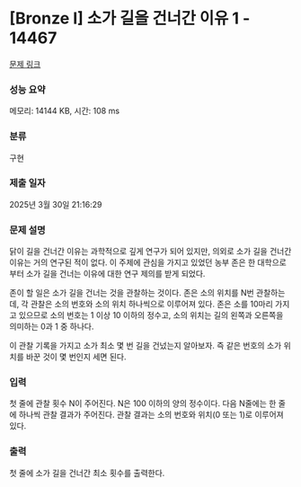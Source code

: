 # [Bronze I] 소가 길을 건너간 이유 1 - 14467 

[문제 링크](https://www.acmicpc.net/problem/14467) 

### 성능 요약

메모리: 14144 KB, 시간: 108 ms

### 분류

구현

### 제출 일자

2025년 3월 30일 21:16:29

### 문제 설명

<p>닭이 길을 건너간 이유는 과학적으로 깊게 연구가 되어 있지만, 의외로 소가 길을 건너간 이유는 거의 연구된 적이 없다. 이 주제에 관심을 가지고 있었던 농부 존은 한 대학으로부터 소가 길을 건너는 이유에 대한 연구 제의를 받게 되었다.</p>

<p>존이 할 일은 소가 길을 건너는 것을 관찰하는 것이다. 존은 소의 위치를 N번 관찰하는데, 각 관찰은 소의 번호와 소의 위치 하나씩으로 이루어져 있다. 존은 소를 10마리 가지고 있으므로 소의 번호는 1 이상 10 이하의 정수고, 소의 위치는 길의 왼쪽과 오른쪽을 의미하는 0과 1 중 하나다.</p>

<p>이 관찰 기록을 가지고 소가 최소 몇 번 길을 건넜는지 알아보자. 즉 같은 번호의 소가 위치를 바꾼 것이 몇 번인지 세면 된다.</p>

### 입력 

 <p>첫 줄에 관찰 횟수 N이 주어진다. N은 100 이하의 양의 정수이다. 다음 N줄에는 한 줄에 하나씩 관찰 결과가 주어진다. 관찰 결과는 소의 번호와 위치(0 또는 1)로 이루어져 있다.</p>

### 출력 

 <p>첫 줄에 소가 길을 건너간 최소 횟수를 출력한다.</p>

